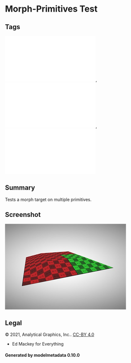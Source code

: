 # Morph-Primitives Test

## Tags

![sharable](./README-sharable.md), ![no-author](./README-no-author.md), ![issues](./README-issues.md)

## Summary

Tests a morph target on multiple primitives.

## Screenshot

![screenshot](screenshot/screenshot.jpg)

## Legal

&copy; 2021, Analytical Graphics, Inc.. [CC-BY 4.0](https://creativecommons.org/licenses/by-nd/4.0/legalcode)

 - Ed Mackey for Everything

#### Generated by modelmetadata 0.10.0